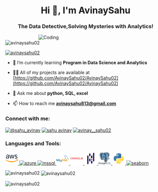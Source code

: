 <h1 align="center">Hi 👋, I'm AvinaySahu</h1>
<h3 align="center">The Data Detective,Solving Mysteries with Analytics!</h3>
<img align="right" alt="Coding" width="400" src="https://reactionpower.com/wp-content/uploads/2020/09/machine-learning-big-data-analytics-and-predictive-logic.gif">

<p align="left"> <img src="https://komarev.com/ghpvc/?username=avinaysahu02&label=Profile%20views&color=0e75b6&style=flat" alt="avinaysahu02" /> </p>

<p align="left"> <a href="https://github.com/ryo-ma/github-profile-trophy"><img src="https://github-profile-trophy.vercel.app/?username=avinaysahu02" alt="avinaysahu02" /></a> </p>

- 🌱 I’m currently learning **Program in Data Science and Analytics**

- 👨‍💻 All of my projects are available at [https://github.com/AvinaySahu02/AvinaySahu02](https://github.com/AvinaySahu02/AvinaySahu02)

- 💬 Ask me about **python, SQL, excel**

- 📫 How to reach me **avinaysahu813@gmail.com**

<h3 align="left">Connect with me:</h3>
<p align="left">
<a href="https://twitter.com/@sahu_avinay" target="blank"><img align="center" src="https://raw.githubusercontent.com/rahuldkjain/github-profile-readme-generator/master/src/images/icons/Social/twitter.svg" alt="@sahu_avinay" height="30" width="40" /></a>
<a href="https://linkedin.com/in/sahu avinay" target="blank"><img align="center" src="https://raw.githubusercontent.com/rahuldkjain/github-profile-readme-generator/master/src/images/icons/Social/linked-in-alt.svg" alt="sahu avinay" height="30" width="40" /></a>
<a href="https://instagram.com/avinay__sahu02" target="blank"><img align="center" src="https://raw.githubusercontent.com/rahuldkjain/github-profile-readme-generator/master/src/images/icons/Social/instagram.svg" alt="avinay__sahu02" height="30" width="40" /></a>
</p>

<h3 align="left">Languages and Tools:</h3>
<p align="left"> <a href="https://aws.amazon.com" target="_blank" rel="noreferrer"> <img src="https://raw.githubusercontent.com/devicons/devicon/master/icons/amazonwebservices/amazonwebservices-original-wordmark.svg" alt="aws" width="40" height="40"/> </a> <a href="https://azure.microsoft.com/en-in/" target="_blank" rel="noreferrer"> <img src="https://www.vectorlogo.zone/logos/microsoft_azure/microsoft_azure-icon.svg" alt="azure" width="40" height="40"/> </a> <a href="https://www.microsoft.com/en-us/sql-server" target="_blank" rel="noreferrer"> <img src="https://www.svgrepo.com/show/303229/microsoft-sql-server-logo.svg" alt="mssql" width="40" height="40"/> </a> <a href="https://www.mysql.com/" target="_blank" rel="noreferrer"> <img src="https://raw.githubusercontent.com/devicons/devicon/master/icons/mysql/mysql-original-wordmark.svg" alt="mysql" width="40" height="40"/> </a> <a href="https://www.oracle.com/" target="_blank" rel="noreferrer"> <img src="https://raw.githubusercontent.com/devicons/devicon/master/icons/oracle/oracle-original.svg" alt="oracle" width="40" height="40"/> </a> <a href="https://pandas.pydata.org/" target="_blank" rel="noreferrer"> <img src="https://raw.githubusercontent.com/devicons/devicon/2ae2a900d2f041da66e950e4d48052658d850630/icons/pandas/pandas-original.svg" alt="pandas" width="40" height="40"/> </a> <a href="https://www.postgresql.org" target="_blank" rel="noreferrer"> <img src="https://raw.githubusercontent.com/devicons/devicon/master/icons/postgresql/postgresql-original-wordmark.svg" alt="postgresql" width="40" height="40"/> </a> <a href="https://www.python.org" target="_blank" rel="noreferrer"> <img src="https://raw.githubusercontent.com/devicons/devicon/master/icons/python/python-original.svg" alt="python" width="40" height="40"/> </a> <a href="https://seaborn.pydata.org/" target="_blank" rel="noreferrer"> <img src="https://seaborn.pydata.org/_images/logo-mark-lightbg.svg" alt="seaborn" width="40" height="40"/> </a> </p>

<p><img align="left" src="https://github-readme-stats.vercel.app/api/top-langs?username=avinaysahu02&show_icons=true&locale=en&layout=compact" alt="avinaysahu02" /></p>

<p>&nbsp;<img align="center" src="https://github-readme-stats.vercel.app/api?username=avinaysahu02&show_icons=true&locale=en" alt="avinaysahu02" /></p>

<p><img align="center" src="https://github-readme-streak-stats.herokuapp.com/?user=avinaysahu02&" alt="avinaysahu02" /></p>
